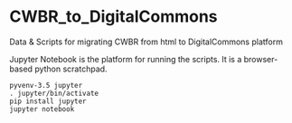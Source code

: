 # CWBR_to_DigitalCommons
Data &amp; Scripts for migrating CWBR from html to DigitalCommons platform


Jupyter Notebook is the platform for running the scripts.  It is a browser-based python scratchpad.

    pyvenv-3.5 jupyter
    . jupyter/bin/activate
    pip install jupyter
    jupyter notebook
